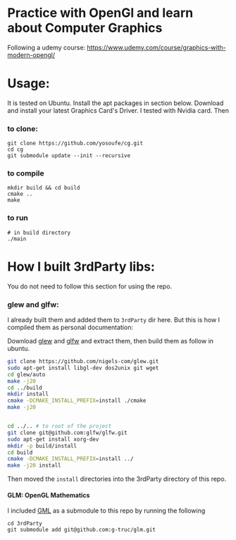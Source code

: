 # Practice with OpenGl and learn about Computer Graphics

Following a udemy course: https://www.udemy.com/course/graphics-with-modern-opengl/

# Usage:
It is tested on Ubuntu. Install the apt packages in section below. 
Download and install your latest Graphics Card's Driver. 
I tested with Nvidia card. Then

### to clone:
```
git clone https://github.com/yosoufe/cg.git
cd cg
git submodule update --init --recursive
```

### to compile
```
mkdir build && cd build
cmake ..
make
```

### to run
```
# in build directory
./main

```

# How I built 3rdParty libs:
You do not need to follow this section for using the repo.
### glew and glfw:
I already built them and added them to `3rdParty` dir here.
But this is how I compiled them as personal documentation:


Download [glew](http://glew.sourceforge.net/) and 
[glfw](https://www.glfw.org/download.html) and extract 
them, then build them as follow in ubuntu.

```bash
git clone https://github.com/nigels-com/glew.git
sudo apt-get install libgl-dev dos2unix git wget
cd glew/auto
make -j20
cd ../build
mkdir install
cmake -DCMAKE_INSTALL_PREFIX=install ./cmake
make -j20


cd ../.. # to root of the project
git clone git@github.com:glfw/glfw.git
sudo apt-get install xorg-dev
mkdir -p build/install
cd build
cmake -DCMAKE_INSTALL_PREFIX=install ../
make -j20 install
```

Then moved the `install` directories into the 3rdParty directory of this repo.

#### GLM: OpenGL Mathematics
I included [GML](http://glm.g-truc.net/) as a submodule 
to this repo by running the following

```
cd 3rdParty
git submodule add git@github.com:g-truc/glm.git
```